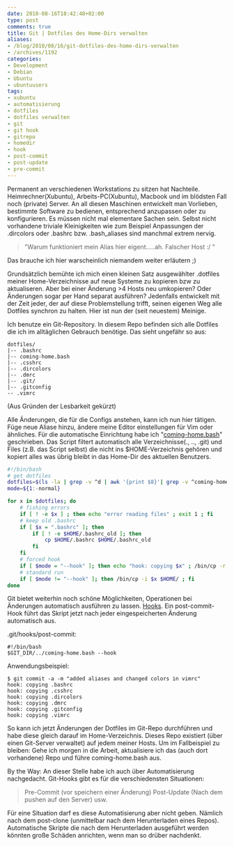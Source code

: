 ```yaml
---
date: 2010-08-16T18:42:48+02:00
type: post
comments: true
title: Git | Dotfiles des Home-Dirs verwalten
aliases:
- /blog/2010/08/16/git-dotfiles-des-home-dirs-verwalten
- /archives/1192
categories:
- Development
- Debian
- Ubuntu
- ubuntuusers
tags:
- xubuntu
- automatisierung
- dotfiles
- dotfiles verwalten
- git
- git hook
- gitrepo
- homedir
- hook
- post-commit
- post-update
- pre-commit
---
```


Permanent an verschiedenen Workstations zu sitzen hat Nachteile.
Heimrechner(Xubuntu), Arbeits-PC(Xubuntu), Macbook und im blödsten Fall
noch (private) Server. An all diesen Maschinen entwickelt man Vorlieben,
bestimmte Software zu bedienen, entsprechend anzupassen oder zu
konfigurieren. Es müssen nicht mal elementare Sachen sein. Selbst nicht
vorhandene triviale Kleinigkeiten wie zum Beispiel Anpassungen der
.dircolors oder .bashrc bzw. .bash_aliases sind manchmal extrem nervig.

> "Warum funktioniert mein Alias hier eigent.....ah. Falscher Host :/ "

Das brauche ich hier warscheinlich niemandem weiter erläutern ;)

Grundsätzlich bemühte ich mich einen kleinen Satz ausgewählter .dotfiles
meiner Home-Verzeichnisse auf neue Systeme zu kopieren bzw zu aktualiseren.
Aber bei einer Änderung >4 Hosts neu umkopieren? Oder Änderungen sogar per
Hand separat ausführen? Jedenfalls entwickelt mit der Zeit jeder, der auf
diese Problemstellung trifft, seinen eigenen Weg alle Dotfiles synchron zu
halten. Hier ist nun der (seit neuestem) Meinige.

Ich benutze ein Git-Repository. In diesem Repo befinden sich alle Dotfiles
die ich im alltäglichen Gebrauch benötige. Das sieht ungefähr so aus:

```
dotfiles/
|-- .bashrc
|-- coming-home.bash
|-- .csshrc
|-- .dircolors
|-- .dmrc
|-- .git/
|-- .gitconfig
-- .vimrc
```


(Aus Gründen der Lesbarkeit gekürzt)

Alle Änderungen, die für die Configs anstehen, kann ich nun hier tätigen.
Füge neue Aliase hinzu, ändere meine Editor einstellungen für Vim oder
ähnliches. Für die automatische Einrichtung habe ich
"[coming-home.bash](http://gist.github.com/527325)" geschrieben. Das Script
filtert automatisch alle Verzeichnisse(., .., .git) und Files (z.B. das
Script selbst) die nicht ins $HOME-Verzeichnis gehören und kopiert alles
was übrig bleibt in das Home-Dir des aktuellen Benutzers.

``` bash
#!/bin/bash
# get dotfiles
dotfiles=$(ls -la | grep -v ^d | awk '{print $8}'| grep -v ^coming-home.bash$ )
mode=${1:-normal}

for x in $dotfiles; do
    # fishing errors
    if [ ! -e $x ] ; then echo "error reading files" ; exit 1 ; fi
    # keep old .bashrc
    if [ $x = ".bashrc" ]; then
        if [ ! -e $HOME/.bashrc_old ]; then
            cp $HOME/.bashrc $HOME/.bashrc_old
        fi
    fi
    # forced hook
    if [ $mode = "--hook" ]; then echo "hook: copying $x" ; /bin/cp -r $x $HOME/ ; fi
    # standard run
    if [ $mode != "--hook" ]; then /bin/cp -i $x $HOME/ ; fi
done
```


Git bietet weiterhin noch schöne Möglichkeiten, Operationen bei Änderungen
automatisch ausführen zu lassen.
[Hooks](http://www.kernel.org/pub/software/scm/git/docs/githooks.html). Ein
post-commit-Hook führt das Skript jetzt nach jeder eingespeicherten
Änderung automatisch aus.

.git/hooks/post-commit:

    #!/bin/bash
    $GIT_DIR/../coming-home.bash --hook

Anwendungsbeispiel:

    $ git commit -a -m "added aliases and changed colors in vimrc"
    hook: copying .bashrc
    hook: copying .csshrc
    hook: copying .dircolors
    hook: copying .dmrc
    hook: copying .gitconfig
    hook: copying .vimrc

So kann ich jetzt Änderungen der Dotfiles im Git-Repo durchführen und habe
diese gleich darauf im Home-Verzeichnis. Dieses Repo existiert (über einen
Git-Server verwaltet) auf jedem meiner Hosts.  Um im Fallbeispiel zu
bleiben: Gehe ich morgen in die Arbeit, aktualisiere ich das (auch dort
vorhandene) Repo und führe coming-home.bash aus.

By the Way: An dieser Stelle habe ich auch über Automatisierung
nachgedacht. Git-Hooks gibt es für die verschiedensten Situationen:

> Pre-Commit (vor speichern einer Änderung)
> Post-Update (Nach dem pushen auf den Server)
> usw.

Für eine Situation darf es diese Automatisierung aber nicht geben. Nämlich
nach dem post-clone (unmittelbar nach dem Herunterladen eines Repos).
Automatische Skripte die nach dem Herunterladen ausgeführt werden könnten
große Schäden anrichten, wenn man so drüber nachdenkt.
